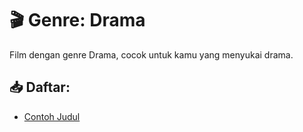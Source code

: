 # 🎬 Genre: Drama

Film dengan genre Drama, cocok untuk kamu yang menyukai drama.

## 📥 Daftar:
- [Contoh Judul](link-download)
